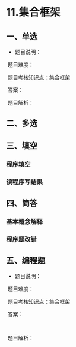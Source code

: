 # 11.集合框架

## 一、单选

- 题目说明：​

​       题目难度：

​       题目考核知识点：集合框架

​       答案：

​       题目解析：





## 二、多选



## 三、填空

### 程序填空





### 读程序写结果







## 四、简答

### 基本概念解释





### 程序题改错







## 五、编程题

- 题目说明：​ 

​       题目难度：

​       题目考核知识点：集合框架

​       答案：

```java
  
```

​    题目解析：